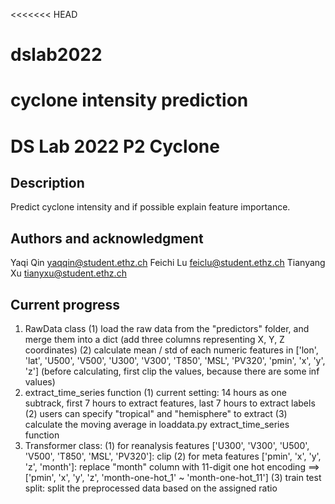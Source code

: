 <<<<<<< HEAD
# dslab2022
 cyclone intensity prediction
=======
# DS Lab 2022 P2 Cyclone

## Description
Predict cyclone intensity and if possible explain feature importance.

## Authors and acknowledgment
Yaqi Qin yaqqin@student.ethz.ch
Feichi Lu feiclu@student.ethz.ch
Tianyang Xu tianyxu@student.ethz.ch

## Current progress
1. RawData class
    (1) load the raw data from the "predictors" folder, and merge them into a dict (add three columns representing X, Y, Z coordinates)
    (2) calculate mean / std of each numeric features in ['lon', 'lat', 'U500', 'V500', 'U300', 'V300', 'T850', 'MSL', 'PV320', 'pmin', 'x', 'y', 'z'] (before calculating, first clip the values, because there are some inf values)
2. extract_time_series function
    (1) current setting: 14 hours as one subtrack, first 7 hours to extract features, last 7 hours to extract labels
    (2) users can specify "tropical" and "hemisphere" to extract
    (3) calculate the moving average in loaddata.py extract_time_series function
3. Transformer class:
    (1) for reanalysis features ['U300', 'V300', 'U500', 'V500', 'T850', 'MSL', 'PV320']: clip
    (2) for meta features ['pmin', 'x', 'y', 'z', 'month']: replace "month" column with 11-digit one hot encoding ==> ['pmin', 'x', 'y', 'z', 'month-one-hot_1' ~ 'month-one-hot_11']
    (3) train test split: split the preprocessed data based on the assigned ratio 

